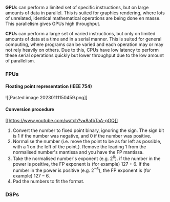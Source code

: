 **GPU**s can perform a limited set of specific instructions, but on large amounts of data in parallel. This is suited for graphics rendering, where lots of unrelated, identical mathematical operations are being done en masse. This parallelism gives GPUs high throughput.

**CPU**s can perform a large set of varied instructions, but only on limited amounts of data at a time and in a serial manner. This is suited for general computing, where programs can be varied and each operation may or may not rely heavily on others. Due to this, CPUs have low latency to perform these serial operations quickly but lower throughput due to the low amount of parallelism.

### FPUs
#### Floating point representation (IEEE 754)
![[Pasted image 20230111150459.png]]
#### Conversion procedure
[[https://www.youtube.com/watch?v=8afbTaA-gOQ]]
1. Convert the number to fixed point binary, ignoring the sign. The sign bit is 1 if the number was negative, and 0 if the number was positive.
2. Normalise the number (i.e. move the point to be as far left as possible, with a 1 on the left of the point.). Remove the leading 1 from the normalised number's mantissa and you have the FP mantissa.
3. Take the normalised number's exponent (e.g. $2^6$). if the number in the power is positive, the FP exponent is (for example) $127 + 6$. If the number in the power is positive (e.g. $2^{-6}$), the FP exponent is (for example) $127 - 6$.
4. Pad the numbers to fit the format.

### DSPs
